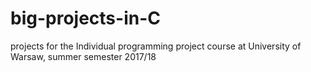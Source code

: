 # big-projects-in-C

projects for the Individual programming project course at University of Warsaw, summer semester 2017/18